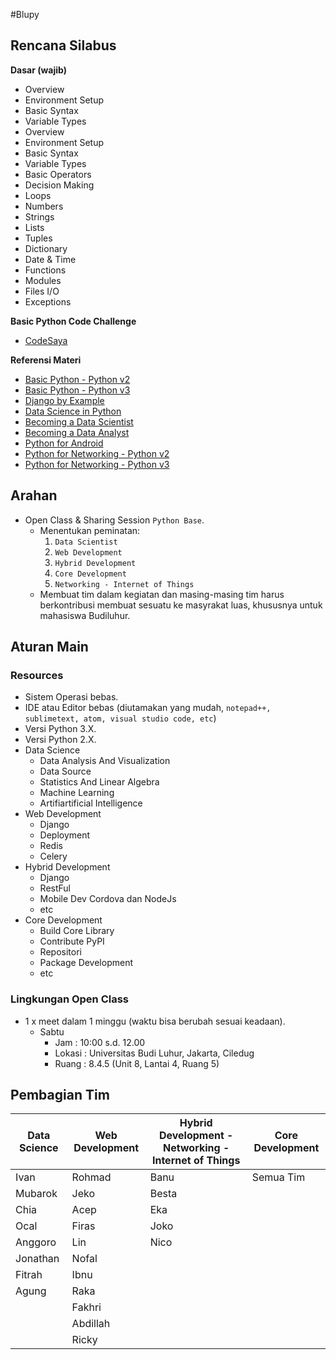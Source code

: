 #Blupy

## Rencana Silabus

**Dasar (wajib)**
* Overview
* Environment Setup
* Basic Syntax
* Variable Types
* Overview
* Environment Setup
* Basic Syntax
* Variable Types
* Basic Operators
* Decision Making
* Loops
* Numbers
* Strings
* Lists
* Tuples
* Dictionary
* Date & Time
* Functions
* Modules
* Files I/O
* Exceptions

**Basic Python Code Challenge**
* [CodeSaya](https://codesaya.com/python/)

**Referensi Materi**
* [Basic Python - Python v2](https://www.tutorialspoint.com/python/index.htm)
* [Basic Python - Python v3](https://www.tutorialspoint.com/python3/index.htm)
* [Django by Example](http://djangobyexample.com/)
* [Data Science in Python](https://www.analyticsvidhya.com/learning-paths-data-science-business-analytics-business-intelligence-big-data/learning-path-data-science-python/)
* [Becoming a Data Scientist](https://www.dataquest.io/path/data-scientist)
* [Becoming a Data Analyst](https://www.dataquest.io/path/data-analyst)
* [Python for Android](http://python-for-android.readthedocs.io/en/latest/)
* [Python for Networking - Python v2](https://www.tutorialspoint.com/python/python_networking.htm)
* [Python for Networking - Python v3](https://www.tutorialspoint.com/python3/python_networking.htm)

## Arahan
* Open Class & Sharing Session `Python Base`.
	* Menentukan peminatan:
		1. `Data Scientist`
		2. `Web Development`
		3. `Hybrid Development`
		4. `Core Development`
		5. `Networking - Internet of Things`
	* Membuat tim dalam kegiatan dan masing-masing tim harus berkontribusi membuat sesuatu ke masyrakat luas, khususnya untuk mahasiswa Budiluhur.

## Aturan Main
### Resources
* Sistem Operasi bebas.
* IDE atau Editor bebas (diutamakan yang mudah, `notepad++, sublimetext, atom, visual studio code, etc`)
* Versi Python 3.X.
* Versi Python 2.X.
* Data Science
	* Data Analysis And Visualization
	* Data Source
	* Statistics And Linear Algebra
	* Machine Learning
	* Artifiartificial Intelligence
* Web Development
	* Django 
	* Deployment 
	* Redis
	* Celery
* Hybrid Development
	* Django
	* RestFul 
	* Mobile Dev Cordova dan NodeJs
	* etc
* Core Development
	* Build Core Library
	* Contribute PyPI
	* Repositori 
	* Package Development 
	* etc

### Lingkungan Open Class 
* 1 x meet dalam 1 minggu (waktu bisa berubah sesuai keadaan). 
	* Sabtu
		* Jam	 : 10:00 s.d. 12.00
		* Lokasi : Universitas Budi Luhur, Jakarta, Ciledug
		* Ruang	 : 8.4.5 (Unit 8, Lantai 4, Ruang 5)

## Pembagian Tim
| Data Science   |Web Development|Hybrid Development - Networking - Internet of Things|Core Development|
|----------------|---------------|----------------------------------------------------|----------------|
|Ivan			 |Rohmad	 	 |Banu												  |Semua Tim	   |
|Mubarok		 |Jeko   	 	 |Besta												  |				   |
|Chia			 |Acep	 		 |Eka												  |				   |
|Ocal			 |Firas	 		 |Joko												  |				   |
|Anggoro		 |Lin	 		 |Nico												  |				   |
|Jonathan		 |Nofal	 		 |													  |				   |
|Fitrah			 |Ibnu		 	 |													  |				   |
|Agung			 |Raka		 	 |													  |				   |
|				 |Fakhri	 	 |													  |				   |
|				 |Abdillah	 	 |													  |				   |
|				 |Ricky		 	 |													  |				   |

